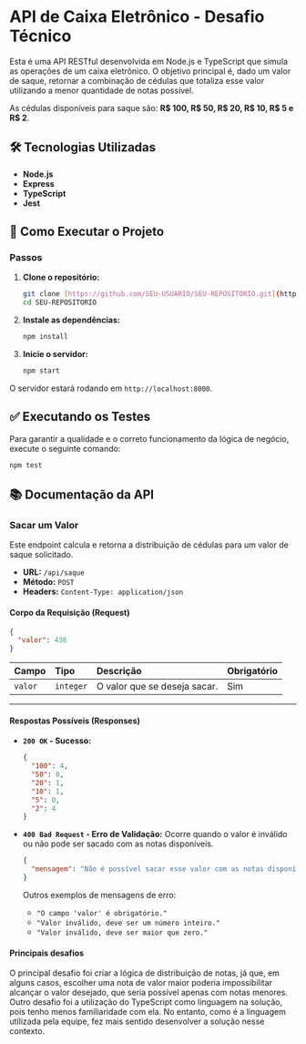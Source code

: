 # API de Caixa Eletrônico - Desafio Técnico

Esta é uma API RESTful desenvolvida em Node.js e TypeScript que simula as operações de um caixa eletrônico. O objetivo principal é, dado um valor de saque, retornar a combinação de cédulas que totaliza esse valor utilizando a menor quantidade de notas possível.

As cédulas disponíveis para saque são: **R$ 100, R$ 50, R$ 20, R$ 10, R$ 5 e R$ 2**.

## 🛠️ Tecnologias Utilizadas

-   **Node.js**
-   **Express**
-   **TypeScript**
-   **Jest**

## 🚀 Como Executar o Projeto

### Passos

1.  **Clone o repositório:**
    ```bash
    git clone [https://github.com/SEU-USUARIO/SEU-REPOSITORIO.git](https://github.com/SEU-USUARIO/SEU-REPOSITORIO.git)
    cd SEU-REPOSITORIO
    ```

2.  **Instale as dependências:**
    ```bash
    npm install
    ```

3.  **Inicie o servidor:**
    ```bash
    npm start
    ```

O servidor estará rodando em `http://localhost:8000`.

## ✅ Executando os Testes

Para garantir a qualidade e o correto funcionamento da lógica de negócio, execute o seguinte comando:

```bash
npm test
```

## 📚 Documentação da API

### Sacar um Valor

Este endpoint calcula e retorna a distribuição de cédulas para um valor de saque solicitado.

-   **URL:** `/api/saque`
-   **Método:** `POST`
-   **Headers:** `Content-Type: application/json`

#### Corpo da Requisição (Request)

```json
{
  "valor": 438
}
```

| Campo   | Tipo    | Descrição                        | Obrigatório |
| :------ | :------ | :------------------------------- | :---------- |
| `valor` | `integer` | O valor que se deseja sacar. | Sim         |

---

#### Respostas Possíveis (Responses)

-   **`200 OK` - Sucesso:**
    ```json
    {
      "100": 4,
      "50": 0,
      "20": 1,
      "10": 1,
      "5": 0,
      "2": 4
    }
    ```

-   **`400 Bad Request` - Erro de Validação:**
    Ocorre quando o valor é inválido ou não pode ser sacado com as notas disponíveis.
    ```json
    {
      "mensagem": "Não é possível sacar esse valor com as notas disponíveis."
    }
    ```
    Outros exemplos de mensagens de erro:
    - `"O campo 'valor' é obrigatório."`
    - `"Valor inválido, deve ser um número inteiro."`
    - `"Valor inválido, deve ser maior que zero."`

#### Principais desafios

O principal desafio foi criar a lógica de distribuição de notas, já que, em alguns casos, escolher uma nota de valor maior poderia impossibilitar alcançar o valor desejado, que seria possível apenas com notas menores. Outro desafio foi a utilização do TypeScript como linguagem na solução, pois tenho menos familiaridade com ela. No entanto, como é a linguagem utilizada pela equipe, fez mais sentido desenvolver a solução nesse contexto.
